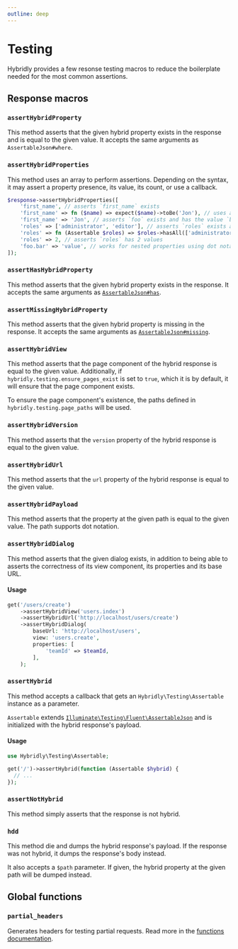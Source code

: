 ```yaml
---
outline: deep
---
```


# Testing

Hybridly provides a few resonse testing macros to reduce the boilerplate needed for the most common assertions.

## Response macros

### `assertHybridProperty`

This method asserts that the given hybrid property exists in the response and is equal to the given value. It accepts the same arguments as `AssertableJson#where`.

### `assertHybridProperties`

This method uses an array to perform assertions. Depending on the syntax, it may assert a property presence, its value, its count, or use a callback.

```php
$response->assertHybridProperties([
    'first_name', // asserts `first_name` exists
    'first_name' => fn ($name) => expect($name)->toBe('Jon'), // uses a callback to get the value and perform assertions on it
    'first_name' => 'Jon', // asserts `foo` exists and has the value `bar`
    'roles' => ['administrator', 'editor'], // asserts `roles` exists and contains the given properties
    'roles' => fn (Assertable $roles) => $roles->hasAll(['administrator', 'editor']), // same thing, using a callback and a typehinted parameter
    'roles' => 2, // asserts `roles` has 2 values
    'foo.bar' => 'value', // works for nested properties using dot notation as well
]);
```

### `assertHasHybridProperty`

This method asserts that the given hybrid property exists in the response. It accepts the same arguments as [`AssertableJson#has`](https://laravel.com/docs/9.x/http-tests#asserting-json-attribute-presence-and-absence).

### `assertMissingHybridProperty`

This method asserts that the given hybrid property is missing in the response. It accepts the same arguments as [`AssertableJson#missing`](https://laravel.com/docs/9.x/http-tests#asserting-json-attribute-presence-and-absence).

### `assertHybridView`

This method asserts that the page component of the hybrid response is equal to the given value. Additionally, if `hybridly.testing.ensure_pages_exist` is set to `true`, which it is by default, it will ensure that the page component exists.

To ensure the page component's existence, the paths defined in `hybridly.testing.page_paths` will be used.

### `assertHybridVersion`

This method asserts that the `version` property of the hybrid response is equal to the given value.

### `assertHybridUrl`

This method asserts that the `url` property of the hybrid response is equal to the given value.

### `assertHybridPayload`

This method asserts that the property at the given path is equal to the given value. The path supports dot notation.

### `assertHybridDialog`

This method asserts that the given dialog exists, in addition to being able to asserts the correctness of its view component, its properties and its base URL.

#### Usage

```php
get('/users/create')
    ->assertHybridView('users.index')
    ->assertHybridUrl('http://localhost/users/create')
    ->assertHybridDialog(
        baseUrl: 'http://localhost/users',
        view: 'users.create',
        properties: [
            'teamId' => $teamId,
        ],
    );
```


### `assertHybrid`

This method accepts a callback that gets an `Hybridly\Testing\Assertable` instance as a parameter. 

`Assertable` extends [`Illuminate\Testing\Fluent\AssertableJson`](https://laravel.com/docs/9.x/http-tests#fluent-json-testing) and is initialized with the hybrid response's payload.

#### Usage

```php
use Hybridly\Testing\Assertable;

get('/')->assertHybrid(function (Assertable $hybrid) {
  // ...
});
```

### `assertNotHybrid`

This method simply asserts that the response is not hybrid.

### `hdd`

This method die and dumps the hybrid response's payload. If the response was not hybrid, it dumps the response's body instead.

It also accepts a `$path` parameter. If given, the hybrid property at the given path will be dumped instead.

## Global functions

### `partial_headers`

Generates headers for testing partial requests. Read more in the [functions documentation](./functions.md#partial-headers).
